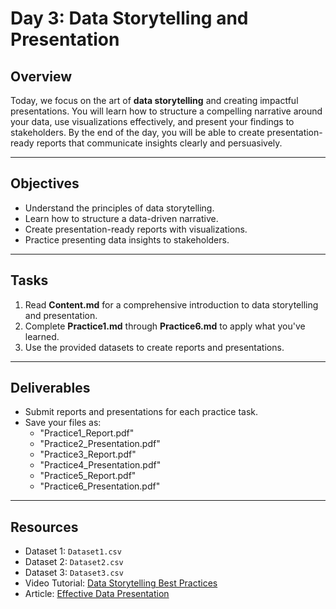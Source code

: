 # Day 3: Data Storytelling and Presentation

## Overview
Today, we focus on the art of **data storytelling** and creating impactful presentations. You will learn how to structure a compelling narrative around your data, use visualizations effectively, and present your findings to stakeholders. By the end of the day, you will be able to create presentation-ready reports that communicate insights clearly and persuasively.

---

## Objectives
- Understand the principles of data storytelling.
- Learn how to structure a data-driven narrative.
- Create presentation-ready reports with visualizations.
- Practice presenting data insights to stakeholders.

---

## Tasks
1. Read **Content.md** for a comprehensive introduction to data storytelling and presentation.
2. Complete **Practice1.md** through **Practice6.md** to apply what you've learned.
3. Use the provided datasets to create reports and presentations.

---

## Deliverables
- Submit reports and presentations for each practice task.
- Save your files as:
  - "Practice1_Report.pdf"
  - "Practice2_Presentation.pdf"
  - "Practice3_Report.pdf"
  - "Practice4_Presentation.pdf"
  - "Practice5_Report.pdf"
  - "Practice6_Presentation.pdf"

---

## Resources
- Dataset 1: `Dataset1.csv`
- Dataset 2: `Dataset2.csv`
- Dataset 3: `Dataset3.csv`
- Video Tutorial: [Data Storytelling Best Practices](https://towardsdatascience.com/data-storytelling-best-practices)
- Article: [Effective Data Presentation](https://towardsdatascience.com/effective-data-presentation)